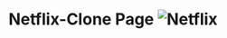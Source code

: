 # Netflix-Clone Page ![Netflix](https://user-images.githubusercontent.com/83999940/178733510-4b5e021a-577d-4ed3-beed-5e58280352be.png)
